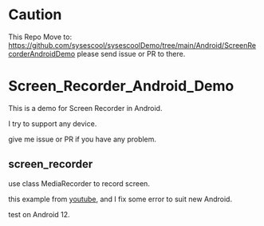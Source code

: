 # Caution
This Repo Move to: https://github.com/sysescool/sysescoolDemo/tree/main/Android/ScreenRecorderAndroidDemo
please send issue or PR to there.

# Screen_Recorder_Android_Demo
This is a demo for Screen Recorder in Android.



I try to support any device.

give me issue or PR if you have any problem.



## screen_recorder

use class MediaRecorder to record screen.

this example from [youtube](https://www.youtube.com/watch?v=MjIiBnKXjZo), and I fix some error to suit new Android.

test on Android 12.
